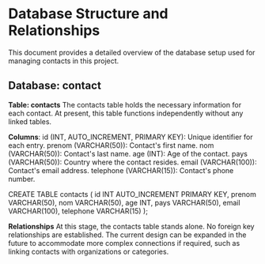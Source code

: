 # Database Structure and Relationships
This document provides a detailed overview of the database setup used for managing contacts in this project.

## Database: contact
**Table: contacts**
The contacts table holds the necessary information for each contact. At present, this table functions independently without any linked tables.

**Columns**:
id (INT, AUTO_INCREMENT, PRIMARY KEY): Unique identifier for each entry.
prenom (VARCHAR(50)): Contact's first name.
nom (VARCHAR(50)): Contact's last name.
age (INT): Age of the contact.
pays (VARCHAR(50)): Country where the contact resides.
email (VARCHAR(100)): Contact's email address.
telephone (VARCHAR(15)): Contact's phone number.

CREATE TABLE contacts (
    id INT AUTO_INCREMENT PRIMARY KEY,
    prenom VARCHAR(50),
    nom VARCHAR(50),
    age INT,
    pays VARCHAR(50),
    email VARCHAR(100),
    telephone VARCHAR(15)
);

**Relationships**
At this stage, the contacts table stands alone. No foreign key relationships are established. The current design can be expanded in the future to accommodate more complex connections if required, such as linking contacts with organizations or categories.
